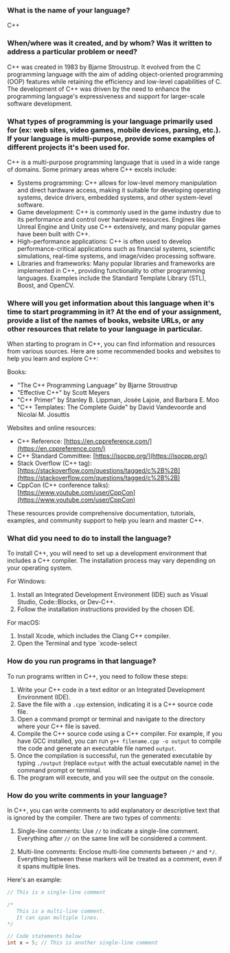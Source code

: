 ### What is the name of your language?

C++

### When/where was it created, and by whom? Was it written to address a particular problem or need?

C++ was created in 1983 by Bjarne Stroustrup. It evolved from the C programming language with the aim of adding object-oriented programming (OOP) features while retaining the efficiency and low-level capabilities of C. The development of C++ was driven by the need to enhance the programming language's expressiveness and support for larger-scale software development.

### What types of programming is your language primarily used for (ex: web sites, video games, mobile devices, parsing, etc.). If your language is multi-purpose, provide some examples of different projects it's been used for.

C++ is a multi-purpose programming language that is used in a wide range of domains. Some primary areas where C++ excels include:

- Systems programming: C++ allows for low-level memory manipulation and direct hardware access, making it suitable for developing operating systems, device drivers, embedded systems, and other system-level software.
- Game development: C++ is commonly used in the game industry due to its performance and control over hardware resources. Engines like Unreal Engine and Unity use C++ extensively, and many popular games have been built with C++.
- High-performance applications: C++ is often used to develop performance-critical applications such as financial systems, scientific simulations, real-time systems, and image/video processing software.
- Libraries and frameworks: Many popular libraries and frameworks are implemented in C++, providing functionality to other programming languages. Examples include the Standard Template Library (STL), Boost, and OpenCV.

### Where will you get information about this language when it's time to start programming in it? At the end of your assignment, provide a list of the names of books, website URLs, or any other resources that relate to your language in particular.

When starting to program in C++, you can find information and resources from various sources. Here are some recommended books and websites to help you learn and explore C++:

Books:
- "The C++ Programming Language" by Bjarne Stroustrup
- "Effective C++" by Scott Meyers
- "C++ Primer" by Stanley B. Lippman, Josée Lajoie, and Barbara E. Moo
- "C++ Templates: The Complete Guide" by David Vandevoorde and Nicolai M. Josuttis

Websites and online resources:
- C++ Reference: [https://en.cppreference.com/](https://en.cppreference.com/)
- C++ Standard Committee: [https://isocpp.org/](https://isocpp.org/)
- Stack Overflow (C++ tag): [https://stackoverflow.com/questions/tagged/c%2B%2B](https://stackoverflow.com/questions/tagged/c%2B%2B)
- CppCon (C++ conference talks): [https://www.youtube.com/user/CppCon](https://www.youtube.com/user/CppCon)

These resources provide comprehensive documentation, tutorials, examples, and community support to help you learn and master C++.

### What did you need to do to install the language?

To install C++, you will need to set up a development environment that includes a C++ compiler. The installation process may vary depending on your operating system.

For Windows:
1. Install an Integrated Development Environment (IDE) such as Visual Studio, Code::Blocks, or Dev-C++.
2. Follow the installation instructions provided by the chosen IDE.

For macOS:
1. Install Xcode, which includes the Clang C++ compiler.
2. Open the Terminal and type `xcode-select


### How do you run programs in that language?

To run programs written in C++, you need to follow these steps:

1. Write your C++ code in a text editor or an Integrated Development Environment (IDE).
2. Save the file with a `.cpp` extension, indicating it is a C++ source code file.
3. Open a command prompt or terminal and navigate to the directory where your C++ file is saved.
4. Compile the C++ source code using a C++ compiler. For example, if you have GCC installed, you can run `g++ filename.cpp -o output` to compile the code and generate an executable file named `output`.
5. Once the compilation is successful, run the generated executable by typing `./output` (replace `output` with the actual executable name) in the command prompt or terminal.
6. The program will execute, and you will see the output on the console.

### How do you write comments in your language?

In C++, you can write comments to add explanatory or descriptive text that is ignored by the compiler. There are two types of comments:

1. Single-line comments: Use `//` to indicate a single-line comment. Everything after `//` on the same line will be considered a comment.

2. Multi-line comments: Enclose multi-line comments between `/*` and `*/`. Everything between these markers will be treated as a comment, even if it spans multiple lines.

Here's an example:

```cpp
// This is a single-line comment

/*
   This is a multi-line comment.
   It can span multiple lines.
*/

// Code statements below
int x = 5; // This is another single-line comment


